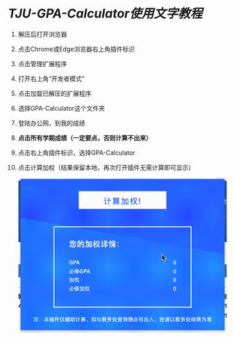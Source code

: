 # *TJU-GPA-Calculator使用文字教程*

1. 解压后打开浏览器

2. 点击Chrome或Edge浏览器右上角插件标识

3. 点击管理扩展程序

4. 打开右上角“开发者模式”

5. 点击加载已解压的扩展程序

6. 选择GPA-Calculator这个文件夹

7. 登陆办公网，到我的成绩

8. **点击所有学期成绩（一定要点，否则计算不出来）**

9. 点击右上角插件标识，选择GPA-Calculator

10. 点击计算加权（结果保留本地，再次打开插件无需计算即可显示）
    
    <img title="" src="./20220703-161718.gif" alt="">

